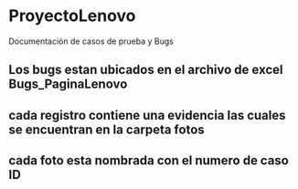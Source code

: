 # ProyectoLenovo
Documentación de casos de prueba y Bugs 
## Los bugs estan ubicados en el archivo de excel Bugs_PaginaLenovo
## cada registro contiene una evidencia las cuales se encuentran en la carpeta fotos
## cada foto esta nombrada con el numero de caso ID
